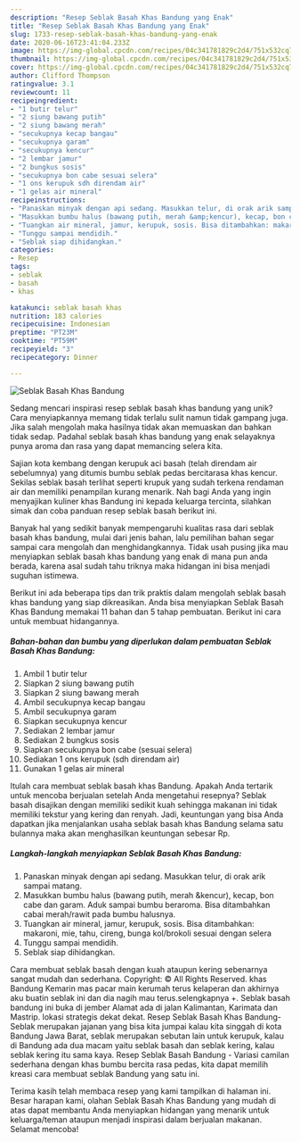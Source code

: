```yaml
---
description: "Resep Seblak Basah Khas Bandung yang Enak"
title: "Resep Seblak Basah Khas Bandung yang Enak"
slug: 1733-resep-seblak-basah-khas-bandung-yang-enak
date: 2020-06-16T23:41:04.233Z
image: https://img-global.cpcdn.com/recipes/04c341781829c2d4/751x532cq70/seblak-basah-khas-bandung-foto-resep-utama.jpg
thumbnail: https://img-global.cpcdn.com/recipes/04c341781829c2d4/751x532cq70/seblak-basah-khas-bandung-foto-resep-utama.jpg
cover: https://img-global.cpcdn.com/recipes/04c341781829c2d4/751x532cq70/seblak-basah-khas-bandung-foto-resep-utama.jpg
author: Clifford Thompson
ratingvalue: 3.1
reviewcount: 11
recipeingredient:
- "1 butir telur"
- "2 siung bawang putih"
- "2 siung bawang merah"
- "secukupnya kecap bangau"
- "secukupnya garam"
- "secukupnya kencur"
- "2 lembar jamur"
- "2 bungkus sosis"
- "secukupnya bon cabe sesuai selera"
- "1 ons kerupuk sdh direndam air"
- "1 gelas air mineral"
recipeinstructions:
- "Panaskan minyak dengan api sedang. Masukkan telur, di orak arik sampai matang."
- "Masukkan bumbu halus (bawang putih, merah &amp;kencur), kecap, bon cabe dan garam. Aduk sampai bumbu beraroma. Bisa ditambahkan cabai merah/rawit pada bumbu halusnya."
- "Tuangkan air mineral, jamur, kerupuk, sosis. Bisa ditambahkan: makaroni, mie, tahu, cireng, bunga kol/brokoli sesuai dengan selera"
- "Tunggu sampai mendidih."
- "Seblak siap dihidangkan."
categories:
- Resep
tags:
- seblak
- basah
- khas

katakunci: seblak basah khas 
nutrition: 183 calories
recipecuisine: Indonesian
preptime: "PT23M"
cooktime: "PT59M"
recipeyield: "3"
recipecategory: Dinner

---
```



![Seblak Basah Khas Bandung](https://img-global.cpcdn.com/recipes/04c341781829c2d4/751x532cq70/seblak-basah-khas-bandung-foto-resep-utama.jpg)

Sedang mencari inspirasi resep seblak basah khas bandung yang unik? Cara menyiapkannya memang tidak terlalu sulit namun tidak gampang juga. Jika salah mengolah maka hasilnya tidak akan memuaskan dan bahkan tidak sedap. Padahal seblak basah khas bandung yang enak selayaknya punya aroma dan rasa yang dapat memancing selera kita.

Sajian kota kembang dengan kerupuk aci basah (telah direndam air sebelumnya) yang ditumis bumbu seblak pedas bercitarasa khas kencur. Sekilas seblak basah terlihat seperti krupuk yang sudah terkena rendaman air dan memiliki penampilan kurang menarik. Nah bagi Anda yang ingin menyajikan kuliner khas Bandung ini kepada keluarga tercinta, silahkan simak dan coba panduan resep seblak basah berikut ini.

Banyak hal yang sedikit banyak mempengaruhi kualitas rasa dari seblak basah khas bandung, mulai dari jenis bahan, lalu pemilihan bahan segar sampai cara mengolah dan menghidangkannya. Tidak usah pusing jika mau menyiapkan seblak basah khas bandung yang enak di mana pun anda berada, karena asal sudah tahu triknya maka hidangan ini bisa menjadi suguhan istimewa.


Berikut ini ada beberapa tips dan trik praktis dalam mengolah seblak basah khas bandung yang siap dikreasikan. Anda bisa menyiapkan Seblak Basah Khas Bandung memakai 11 bahan dan 5 tahap pembuatan. Berikut ini cara untuk membuat hidangannya.

<!--inarticleads1-->

##### Bahan-bahan dan bumbu yang diperlukan dalam pembuatan Seblak Basah Khas Bandung:

1. Ambil 1 butir telur
1. Siapkan 2 siung bawang putih
1. Siapkan 2 siung bawang merah
1. Ambil secukupnya kecap bangau
1. Ambil secukupnya garam
1. Siapkan secukupnya kencur
1. Sediakan 2 lembar jamur
1. Sediakan 2 bungkus sosis
1. Siapkan secukupnya bon cabe (sesuai selera)
1. Sediakan 1 ons kerupuk (sdh direndam air)
1. Gunakan 1 gelas air mineral


Itulah cara membuat seblak basah khas Bandung. Apakah Anda tertarik untuk mencoba berjualan setelah Anda mengetahui resepnya? Seblak basah disajikan dengan memiliki sedikit kuah sehingga makanan ini tidak memiliki tekstur yang kering dan renyah. Jadi, keuntungan yang bisa Anda dapatkan jika menjalankan usaha seblak basah khas Bandung selama satu bulannya maka akan menghasilkan keuntungan sebesar Rp. 

<!--inarticleads2-->

##### Langkah-langkah menyiapkan Seblak Basah Khas Bandung:

1. Panaskan minyak dengan api sedang. Masukkan telur, di orak arik sampai matang.
1. Masukkan bumbu halus (bawang putih, merah &amp;kencur), kecap, bon cabe dan garam. Aduk sampai bumbu beraroma. Bisa ditambahkan cabai merah/rawit pada bumbu halusnya.
1. Tuangkan air mineral, jamur, kerupuk, sosis. Bisa ditambahkan: makaroni, mie, tahu, cireng, bunga kol/brokoli sesuai dengan selera
1. Tunggu sampai mendidih.
1. Seblak siap dihidangkan.


Cara membuat seblak basah dengan kuah ataupun kering sebenarnya sangat mudah dan sederhana. Copyright: © All Rights Reserved. khas Bandung Kemarin mas pacar main kerumah terus kelaperan dan akhirnya aku buatin seblak ini dan dia nagih mau terus.selengkapnya +. Seblak basah bandung ini buka di jember Alamat ada di jalan Kalimantan, Karimata dan Mastrip. lokasi strategis dekat dekat. Resep Seblak Basah Khas Bandung- Seblak merupakan jajanan yang bisa kita jumpai kalau kita singgah di kota Bandung Jawa Barat, seblak merupakan sebutan lain untuk kerupuk, kalau di Bandung ada dua macam yaitu seblak basah dan seblak kering, kalau seblak kering itu sama kaya. Resep Seblak Basah Bandung - Variasi camilan sederhana dengan khas bumbu bercita rasa pedas, kita dapat memilih kreasi cara membuat seblak Bandung yang satu ini. 

Terima kasih telah membaca resep yang kami tampilkan di halaman ini. Besar harapan kami, olahan Seblak Basah Khas Bandung yang mudah di atas dapat membantu Anda menyiapkan hidangan yang menarik untuk keluarga/teman ataupun menjadi inspirasi dalam berjualan makanan. Selamat mencoba!
